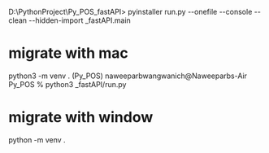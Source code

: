D:\PythonProject\Py_POS\_fastAPI> pyinstaller run.py --onefile --console --clean --hidden-import _fastAPI.main

# migrate with mac
python3 -m venv .
(Py_POS) naweeparbwangwanich@Naweeparbs-Air Py_POS % python3 _fastAPI/run.py

# migrate with window
python -m venv .